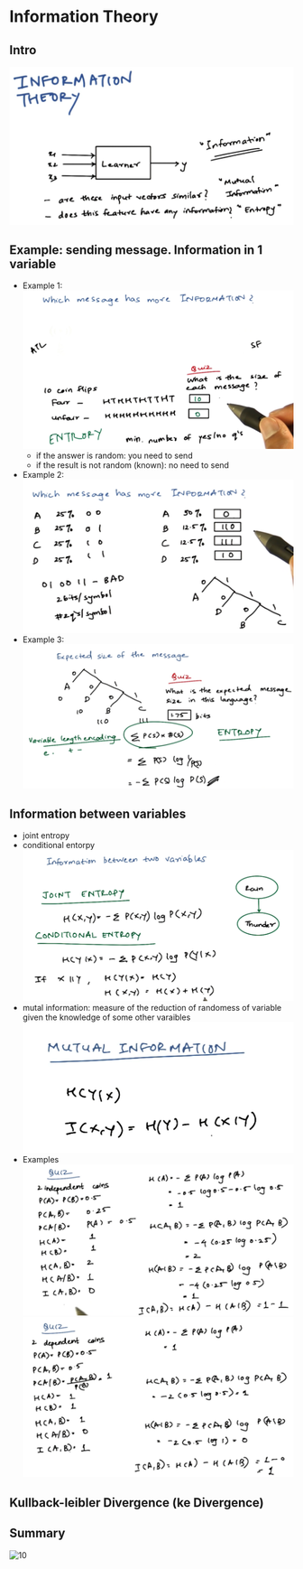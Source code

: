 # Information Theory

## Intro
![01](https://raw.githubusercontent.com/suereey/ML7641_Fall2021_StudyNotes/main/Screenshot/UL5/01.PNG)

## Example: sending message. Information in 1 variable
- Example 1:
    ![02](https://raw.githubusercontent.com/suereey/ML7641_Fall2021_StudyNotes/main/Screenshot/UL5/02.PNG)
    - if the answer is random: you need to send
    - if the result is not random (known): no need to send
- Example 2:
    ![03](https://raw.githubusercontent.com/suereey/ML7641_Fall2021_StudyNotes/main/Screenshot/UL5/03.PNG)
- Example 3:
    ![04](https://raw.githubusercontent.com/suereey/ML7641_Fall2021_StudyNotes/main/Screenshot/UL5/04.PNG)


## Information between variables 
- joint entropy
- conditional entorpy
![05](https://raw.githubusercontent.com/suereey/ML7641_Fall2021_StudyNotes/main/Screenshot/UL5/05.PNG)
- mutal information: measure of the reduction of randomess of variable given the knowledge of some other varaibles
![06](https://raw.githubusercontent.com/suereey/ML7641_Fall2021_StudyNotes/main/Screenshot/UL5/06.PNG)
- Examples
    ![07](https://raw.githubusercontent.com/suereey/ML7641_Fall2021_StudyNotes/main/Screenshot/UL5/07.PNG)
    ![08](https://raw.githubusercontent.com/suereey/ML7641_Fall2021_StudyNotes/main/Screenshot/UL5/08.PNG)

## Kullback-leibler Divergence (ke Divergence)

## Summary
![10]()